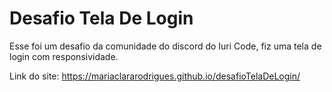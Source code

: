 # Desafio Tela De Login

Esse foi um desafio da comunidade do discord do Iuri Code, fiz uma tela de login com responsividade.

Link do site: https://mariaclararodrigues.github.io/desafioTelaDeLogin/
